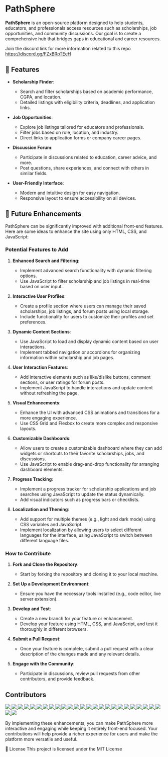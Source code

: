 # PathSphere

**PathSphere** is an open-source platform designed to help students, educators, and professionals access resources such as scholarships, job opportunities, and community discussions. Our goal is to create a comprehensive hub that bridges gaps in educational and career resources.

Join the discord link for more information related to this repo https://discord.gg/FZxBRpTEeH

## 🌟 Features

- **Scholarship Finder**: 
  - Search and filter scholarships based on academic performance, CGPA, and location.
  - Detailed listings with eligibility criteria, deadlines, and application links.

- **Job Opportunities**: 
  - Explore job listings tailored for educators and professionals.
  - Filter jobs based on role, location, and industry.
  - Direct links to application forms or company career pages.

- **Discussion Forum**: 
  - Participate in discussions related to education, career advice, and more.
  - Post questions, share experiences, and connect with others in similar fields.

- **User-Friendly Interface**: 
  - Modern and intuitive design for easy navigation.
  - Responsive layout to ensure accessibility on all devices.

## 🚀 Future Enhancements

PathSphere can be significantly improved with additional front-end features. Here are some ideas to enhance the site using only HTML, CSS, and JavaScript:

### Potential Features to Add

1. **Enhanced Search and Filtering**:
   - Implement advanced search functionality with dynamic filtering options.
   - Use JavaScript to filter scholarship and job listings in real-time based on user input.

2. **Interactive User Profiles**:
   - Create a profile section where users can manage their saved scholarships, job listings, and forum posts using local storage.
   - Include functionality for users to customize their profiles and set preferences.

3. **Dynamic Content Sections**:
   - Use JavaScript to load and display dynamic content based on user interactions.
   - Implement tabbed navigation or accordions for organizing information within scholarship and job pages.

4. **User Interaction Features**:
   - Add interactive elements such as like/dislike buttons, comment sections, or user ratings for forum posts.
   - Implement JavaScript to handle interactions and update content without refreshing the page.

5. **Visual Enhancements**:
   - Enhance the UI with advanced CSS animations and transitions for a more engaging experience.
   - Use CSS Grid and Flexbox to create more complex and responsive layouts.

6. **Customizable Dashboards**:
   - Allow users to create a customizable dashboard where they can add widgets or shortcuts to their favorite scholarships, jobs, and discussions.
   - Use JavaScript to enable drag-and-drop functionality for arranging dashboard elements.

7. **Progress Tracking**:
   - Implement a progress tracker for scholarship applications and job searches using JavaScript to update the status dynamically.
   - Add visual indicators such as progress bars or checklists.

8. **Localization and Theming**:
   - Add support for multiple themes (e.g., light and dark mode) using CSS variables and JavaScript.
   - Implement localization by allowing users to select different languages for the interface, using JavaScript to switch between different language files.

### How to Contribute

1. **Fork and Clone the Repository**:
   - Start by forking the repository and cloning it to your local machine.

2. **Set Up a Development Environment**:
   - Ensure you have the necessary tools installed (e.g., code editor, live server extension).

3. **Develop and Test**:
   - Create a new branch for your feature or enhancement.
   - Develop your feature using HTML, CSS, and JavaScript, and test it thoroughly in different browsers.

4. **Submit a Pull Request**:
   - Once your feature is complete, submit a pull request with a clear description of the changes made and any relevant details.

5. **Engage with the Community**:
   - Participate in discussions, review pull requests from other contributors, and provide feedback.

## Contributors

<a href="https://github.com/aditya-bhaumik/Pathsphere/graphs/contributors">
    <img src="https://contrib.rocks/image?repo=aditya-bhaumik/Pathsphere" />
</a>
<a href="https://github.com/ShireenKachroo/Pathsphere/graphs/contributors">
    <img src="https://contrib.rocks/image?repo=ShireenKachroo" />
</a>
<a href="https://github.com/Apoorva57/Pathsphere/graphs/contributors">
    <img src="https://contrib.rocks/image?repo=Apoorva57" />
</a>
<a href="https://github.com/AmanKumar1115/Pathsphere/graphs/contributors">
    <img src="https://contrib.rocks/image?repo=AmanKumar1115" />
</a>
<a href="https://github.com/ezDecode/Pathsphere/graphs/contributors">
    <img src="https://contrib.rocks/image?repo=ezDecode" />
</a>
<a href="https://github.com/sahhoArjun097/Pathsphere/graphs/contributors">
    <img src="https://contrib.rocks/image?repo=sahhoArjun097" /> 
</a>
<a href="https://github.com/PavaniKudulla/Pathsphere/graphs/contributors">
    <img src="https://contrib.rocks/image?repo=PavaniKudulla" />
</a>
<a href="https://github.com/Devanshu1603/Pathsphere/graphs/contributors">
    <img src="https://contrib.rocks/image?repo=Devanshu1603" />
</a>
<a href="https://github.com/rajatsinghal02/Pathsphere/graphs/contributors">
    <img src="https://contrib.rocks/image?repo=rajatsinghal02" /> 
</a>
<a href="https://github.com/Pooja3Bhattarai/Pathsphere/graphs/contributors">
    <img src="https://contrib.rocks/image?repo=Pooja3Bhattarai" /> 
</a>
<a href="https://github.com/devxMani/Pathsphere/graphs/contributors">
    <img src="https://contrib.rocks/image?repo=devxMani" /> 
</a>
<a href="https://github.com/Web-Dev-Learner/Pathsphere/graphs/contributors">
    <img src="https://contrib.rocks/image?repo=Web-Dev-Learner" /> 
</a>
<a href="https://github.com/priyashuu/Pathsphere/graphs/contributors">
    <img src="https://contrib.rocks/image?repo=priyashuu" /> 
</a>
<a href="https://github.com/Itachii27/Pathsphere/graphs/contributors">
    <img src="https://contrib.rocks/image?repo=Itachii27" /> 
</a>
<a href="https://github.com/Bhanuprakash842/Pathsphere/graphs/contributors">
    <img src="https://contrib.rocks/image?repo=Bhanuprakash842" />
</a>
<a href="https://github.com/Sujal1201/Pathsphere/graphs/contributors">
    <img src="https://contrib.rocks/image?repo=Sujal1201" />
</a>
<a href="https://github.com/Sapta-Dev27/Pathsphere/graphs/contributors">
    <img src="https://contrib.rocks/image?repo=Sapta-Dev27" />
</a>
<a href="https://github.com/BVaishnavi15/Pathsphere/graphs/contributors">
    <img src="https://contrib.rocks/image?repo=BVaishnavi15" />
</a>
<a href="https://github.com/Gauravtb2253/Pathsphere/graphs/contributors">
    <img src="https://contrib.rocks/image?repo=Gauravtb2253" />
</a>
<a href="https://github.com/karthik-kiran-29/Pathsphere/graphs/contributors">
    <img src="https://contrib.rocks/image?repo=karthik-kiran-29" /> 
</a>
<a href="https://github.com/ShrishtiSingh26/Pathsphere/graphs/contributors">
    <img src="https://contrib.rocks/image?repo=ShrishtiSingh26" />
</a>
<a href="https://github.com/myselfshivams/Pathsphere/graphs/contributors">
    <img src="https://contrib.rocks/image?repo=myselfshivams" /> 
</a>
<a href="https://github.com/SCR01/Pathsphere/graphs/contributors">
    <img src="https://contrib.rocks/image?repo=SCR01" /> 
</a>
<a href="https://github.com/Mohitranag18/Pathsphere/graphs/contributors">
    <img src="https://contrib.rocks/image?repo=Mohitranag18" /> 
</a>
<a href="https://github.com/sriharsha0x1/Pathsphere/graphs/contributors">
    <img src="https://contrib.rocks/image?repo=sriharsha0x1" /> 
</a>
<a href="https://github.com/shreyad2806/Pathsphere/graphs/contributors">
    <img src="https://contrib.rocks/image?repo=shreyad2806" /> 
</a>
<a href="https://github.com/770navyasharma/Pathsphere/graphs/contributors">
    <img src="https://contrib.rocks/image?repo=770navyasharma" />
</a>





By implementing these enhancements, you can make PathSphere more interactive and engaging while keeping it entirely front-end focused. Your contributions will help provide a richer experience for users and make the platform more versatile and useful.


📄 License
This project is licensed under the MIT License
